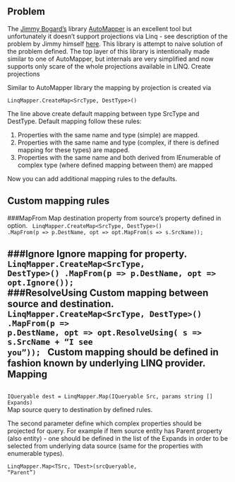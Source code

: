 ﻿Problem
-------

The [Jimmy Bogard’s](http://lostechies.com/jimmybogard/author/jimmybogard/) library [AutoMapper](http://automapper.org/) is an excellent tool but unfortunately it doesn’t support projections via Linq - see description of the problem by Jimmy himself 
[here](http://lostechies.com/jimmybogard/2011/02/09/autoprojecting-linq-queries/). 
This library is attempt to naive solution of the problem defined. The top layer of this library is intentionally made similar to one of AutoMapper, but internals are very simplified and now supports only scare of the whole projections available in LINQ.
Create projections

Similar to AutoMapper library the mapping by projection is created via

<code>LinqMapper.CreateMap&lt;SrcType, DestType&gt;()</code>

The line above create default mapping between type SrcType and DestType. 
Default mapping follow these rules:

1. Properties with the same name and type (simple) are mapped.
2. Properties with the same name and type (complex, if there is defined mapping for these types) are mapped.
3. Properties with the same name and both derived from IEnumerable of complex type (where defined mapping between them) are mapped

Now you can add additional mapping rules to the defaults.

Custom mapping rules
--------------------

###MapFrom 
Map destination property from source’s property defined in option.
<code>
LinqMapper.CreateMap<SrcType, DestType>()
	.MapFrom(p => p.DestName, opt => opt.MapFrom(s => s.SrcName));
</code>

###Ignore 
Ignore mapping for property.
<code>
LinqMapper.CreateMap<SrcType, DestType>()
	.MapFrom(p => p.DestName, opt => opt.Ignore());
</code>
###ResolveUsing 
Custom mapping between source and destination.
<code>
LinqMapper.CreateMap<SrcType, DestType>()
	.MapFrom(p => p.DestName, opt => opt.ResolveUsing( s => s.SrcName + “I see you”));
</code>
Custom mapping should be defined in fashion known by underlying LINQ provider.
Mapping
-------
<code>
IQueryable<TSrc> dest = LinqMapper.Map<TSrc, TDest>(IQueryable<TSrc> Src, params string [] Expands) 
</code>
Map source query to destination by defined rules. 

The second parameter define which complex properties should be projected for query. 
For example if Item source entity has Parent property (also entity) - one should be defined in the list of the Expands in order to be selected from underlying data source (same for the properties with enumerable types).

<code>LinqMapper.Map<TSrc, TDest>(srcQueryable, “Parent”)</code>
